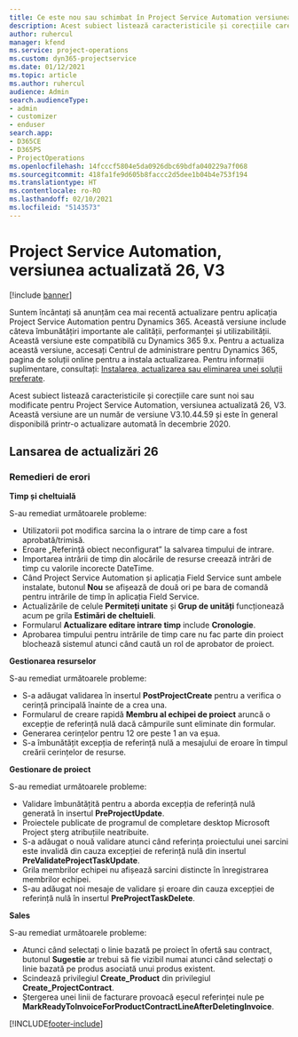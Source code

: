 ```yaml
---
title: Ce este nou sau schimbat în Project Service Automation versiunea actualizată 26, V3
description: Acest subiect listează caracteristicile și corecțiile care sunt disponibile în Project Service Automation V3, versiunea actualizată 26, V3.
author: ruhercul
manager: kfend
ms.service: project-operations
ms.custom: dyn365-projectservice
ms.date: 01/12/2021
ms.topic: article
ms.author: ruhercul
audience: Admin
search.audienceType:
- admin
- customizer
- enduser
search.app:
- D365CE
- D365PS
- ProjectOperations
ms.openlocfilehash: 14fcccf5804e5da0926dbc69bdfa040229a7f068
ms.sourcegitcommit: 418fa1fe9d605b8faccc2d5dee1b04b4e753f194
ms.translationtype: HT
ms.contentlocale: ro-RO
ms.lasthandoff: 02/10/2021
ms.locfileid: "5143573"
---
```

# <a name="project-service-automation-update-release-26-v3"></a>Project Service Automation, versiunea actualizată 26, V3

[!include [banner](../includes/psa-now-project-operations.md)]

Suntem încântați să anunțăm cea mai recentă actualizare pentru aplicația Project Service Automation pentru Dynamics 365. Această versiune include câteva îmbunătățiri importante ale calității, performanței și utilizabilității. Această versiune este compatibilă cu Dynamics 365 9.x. Pentru a actualiza această versiune, accesați Centrul de administrare pentru Dynamics 365, pagina de soluții online pentru a instala actualizarea. Pentru informații suplimentare, consultați: [Instalarea, actualizarea sau eliminarea unei soluții preferate](https://docs.microsoft.com/power-platform/admin/install-remove-preferred-solution).

Acest subiect listează caracteristicile și corecțiile care sunt noi sau modificate pentru Project Service Automation, versiunea actualizată 26, V3. Această versiune are un număr de versiune V3.10.44.59 și este în general disponibilă printr-o actualizare automată în decembrie 2020.

## <a name="update-release-26"></a>Lansarea de actualizări 26

### <a name="bug-fixes"></a>Remedieri de erori

**Timp și cheltuială**

S-au remediat următoarele probleme:

- Utilizatorii pot modifica sarcina la o intrare de timp care a fost aprobată/trimisă.
- Eroare „Referință obiect neconfigurat” la salvarea timpului de intrare.
- Importarea intrării de timp din alocările de resurse creează intrări de timp cu valorile incorecte DateTime.
- Când Project Service Automation și aplicația Field Service sunt ambele instalate, butonul **Nou** se afișează de două ori pe bara de comandă pentru intrările de timp în aplicația Field Service.
- Actualizările de celule **Permiteți unitate** și **Grup de unități** funcționează acum pe grila **Estimări de cheltuieli**.
- Formularul **Actualizare editare intrare timp** include **Cronologie**.
- Aprobarea timpului pentru intrările de timp care nu fac parte din proiect blochează sistemul atunci când caută un rol de aprobator de proiect.

**Gestionarea resurselor**

S-au remediat următoarele probleme:

- S-a adăugat validarea în insertul **PostProjectCreate** pentru a verifica o cerință principală înainte de a crea una.
- Formularul de creare rapidă **Membru al echipei de proiect** aruncă o excepție de referință nulă dacă câmpurile sunt eliminate din formular.
- Generarea cerințelor pentru 12 ore peste 1 an va eșua.
- S-a îmbunătățit excepția de referință nulă a mesajului de eroare în timpul creării cerințelor de resurse.

**Gestionare de proiect**

S-au remediat următoarele probleme:

- Validare îmbunătățită pentru a aborda excepția de referință nulă generată în insertul **PreProjectUpdate**.
- Proiectele publicate de programul de completare desktop Microsoft Project șterg atribuțiile neatribuite.
- S-a adăugat o nouă validare atunci când referința proiectului unei sarcini este invalidă din cauza excepției de referință nulă din insertul **PreValidateProjectTaskUpdate**.
- Grila membrilor echipei nu afișează sarcini distincte în înregistrarea membrilor echipei.
- S-au adăugat noi mesaje de validare și eroare din cauza excepției de referință nulă în insertul **PreProjectTaskDelete**.

**Sales**

S-au remediat următoarele probleme:

- Atunci când selectați o linie bazată pe proiect în ofertă sau contract, butonul **Sugestie** ar trebui să fie vizibil numai atunci când selectați o linie bazată pe produs asociată unui produs existent.
- Scindează privilegiul **Create_Product** din privilegiul **Create_ProjectContract**.
- Ștergerea unei linii de facturare provoacă eșecul referinței nule pe **MarkReadyToInvoiceForProductContractLineAfterDeletingInvoice**.


[!INCLUDE[footer-include](../includes/footer-banner.md)]